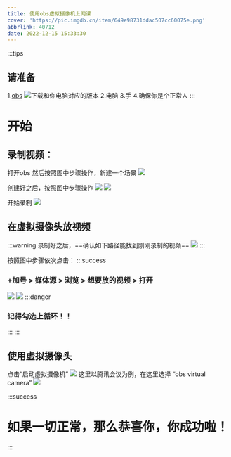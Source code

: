 ```yaml
---
title: 使用obs虚拟摄像机上网课
cover: 'https://pic.imgdb.cn/item/649e98731ddac507cc60075e.png'
abbrlink: 40712
date: 2022-12-15 15:33:30
---
```

:::tips
## 请准备
<!-- more -->

1.[obs](https://obsproject.com)
![下载和你电脑对应的版本](https://uu.sssu.us/img/obsvcam/obs.png)
2.电脑
3.手
4.确保你是个正常人
:::

# 开始
## 录制视频：
打开obs
然后按照图中步骤操作，新建一个场景
![](https://uu.sssu.us/img/obsvcam/obsvcam1.png)

创建好之后，按照图中步骤操作
![](https://uu.sssu.us/img/obsvcam/obsvcam2.png)
![](https://uu.sssu.us/img/obsvcam/obsvcam3.png)

开始录制
![](https://uu.sssu.us/img/obsvcam/obsvcam4.png)

## 在虚拟摄像头放视频
:::warning
录制好之后，==确认如下路径能找到刚刚录制的视频==
![](https://uu.sssu.us/img/obsvcam/obsvcam5.png)
:::

按照图中步骤依次点击：
:::success
### +加号 > 媒体源 > 浏览 > 想要放的视频 > 打开
![](https://uu.sssu.us/img/obsvcam/obsvcam6.png)
![](https://uu.sssu.us/img/obsvcam/obsvcam7.png)
:::danger
### 记得勾选上循环！！
:::
:::

## 使用虚拟摄像头
点击“启动虚拟摄像机”
![](https://uu.sssu.us/img/obsvcam/obsvcam8.png)
这里以腾讯会议为例，在这里选择 “obs virtual camera”
![](https://uu.sssu.us/img/obsvcam/obsvcam9.png)

:::success
# 如果一切正常，那么恭喜你，你成功啦！
:::
